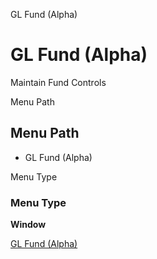 
GL Fund (Alpha)
# GL Fund (Alpha)


Maintain Fund Controls

Menu Path
## Menu Path



- GL Fund (Alpha)

Menu Type
### Menu Type

**Window**


[GL Fund (Alpha)](functional-guide/window/window-gl-fund-alpha.md)